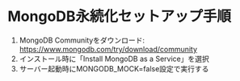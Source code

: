 # MongoDB永続化セットアップ手順
1. MongoDB Communityをダウンロード: https://www.mongodb.com/try/download/community
2. インストール時に「Install MongoDB as a Service」を選択
3. サーバー起動時にMONGODB_MOCK=false設定で実行する
